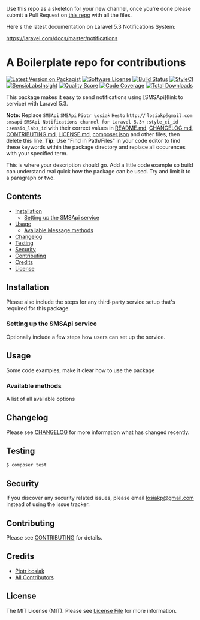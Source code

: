 Use this repo as a skeleton for your new channel, once you're done please submit a Pull Request on [this repo](https://github.com/laravel-notification-channels/new-channels) with all the files.

Here's the latest documentation on Laravel 5.3 Notifications System: 

https://laravel.com/docs/master/notifications

# A Boilerplate repo for contributions

[![Latest Version on Packagist](https://img.shields.io/packagist/v/laravel-notification-channels/smsapi.svg?style=flat-square)](https://packagist.org/packages/laravel-notification-channels/smsapi)
[![Software License](https://img.shields.io/badge/license-MIT-brightgreen.svg?style=flat-square)](LICENSE.md)
[![Build Status](https://img.shields.io/travis/laravel-notification-channels/smsapi/master.svg?style=flat-square)](https://travis-ci.org/laravel-notification-channels/smsapi)
[![StyleCI](https://styleci.io/repos/:style_ci_id/shield)](https://styleci.io/repos/:style_ci_id)
[![SensioLabsInsight](https://img.shields.io/sensiolabs/i/:sensio_labs_id.svg?style=flat-square)](https://insight.sensiolabs.com/projects/:sensio_labs_id)
[![Quality Score](https://img.shields.io/scrutinizer/g/laravel-notification-channels/smsapi.svg?style=flat-square)](https://scrutinizer-ci.com/g/laravel-notification-channels/smsapi)
[![Code Coverage](https://img.shields.io/scrutinizer/coverage/g/laravel-notification-channels/smsapi/master.svg?style=flat-square)](https://scrutinizer-ci.com/g/laravel-notification-channels/smsapi/?branch=master)
[![Total Downloads](https://img.shields.io/packagist/dt/laravel-notification-channels/smsapi.svg?style=flat-square)](https://packagist.org/packages/laravel-notification-channels/smsapi)

This package makes it easy to send notifications using [SMSApi](link to service) with Laravel 5.3.

**Note:** Replace ```SMSApi``` ```SMSApi``` ```Piotr Łosiak``` ```Hesto``` ```http://``` ```losiakp@gmail.com``` ```smsapi``` ```SMSApi Notifications channel for Laravel 5.3+``` ```:style_ci_id``` ```:sensio_labs_id``` with their correct values in [README.md](README.md), [CHANGELOG.md](CHANGELOG.md), [CONTRIBUTING.md](CONTRIBUTING.md), [LICENSE.md](LICENSE.md), [composer.json](composer.json) and other files, then delete this line.
**Tip:** Use "Find in Path/Files" in your code editor to find these keywords within the package directory and replace all occurences with your specified term.

This is where your description should go. Add a little code example so build can understand real quick how the package can be used. Try and limit it to a paragraph or two.



## Contents

- [Installation](#installation)
	- [Setting up the SMSApi service](#setting-up-the-SMSApi-service)
- [Usage](#usage)
	- [Available Message methods](#available-message-methods)
- [Changelog](#changelog)
- [Testing](#testing)
- [Security](#security)
- [Contributing](#contributing)
- [Credits](#credits)
- [License](#license)


## Installation

Please also include the steps for any third-party service setup that's required for this package.

### Setting up the SMSApi service

Optionally include a few steps how users can set up the service.

## Usage

Some code examples, make it clear how to use the package

### Available methods

A list of all available options

## Changelog

Please see [CHANGELOG](CHANGELOG.md) for more information what has changed recently.

## Testing

``` bash
$ composer test
```

## Security

If you discover any security related issues, please email losiakp@gmail.com instead of using the issue tracker.

## Contributing

Please see [CONTRIBUTING](CONTRIBUTING.md) for details.

## Credits

- [Piotr Łosiak](https://github.com/Hesto)
- [All Contributors](../../contributors)

## License

The MIT License (MIT). Please see [License File](LICENSE.md) for more information.
